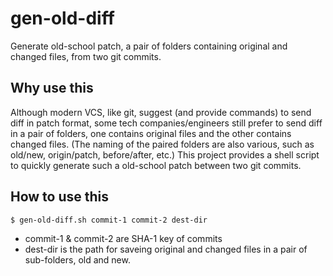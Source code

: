 # gen-old-diff
Generate old-school patch, a pair of folders containing original and changed files, from two git commits.

## Why use this
Although modern VCS, like git, suggest (and provide commands) to send diff in patch format, some tech companies/engineers still prefer to send diff in a pair of folders, one contains original files and the other contains changed files.
(The naming of the paired folders are also various, such as old/new, origin/patch, before/after, etc.)
This project provides a shell script to quickly generate such a old-school patch between two git commits.

## How to use this
```
$ gen-old-diff.sh commit-1 commit-2 dest-dir
```
* commit-1 & commit-2 are SHA-1 key of commits
* dest-dir is the path for saveing original and changed files in a pair of sub-folders, old and new.
